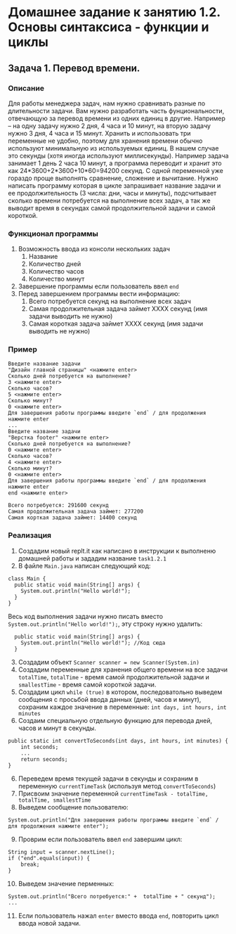 # Домашнее задание к занятию 1.2. Основы синтаксиса - функции и циклы
## Задача 1. Перевод времени.

### Описание
Для работы менеджера задач, нам нужно сравнивать разные по длительности задачи.
Вам нужно разработать часть фунциональности, отвечающую за перевод времени из одних единиц в другие. Например – на одну задачу нужно 2 дня, 4 часа и 10 минут, на вторую задачу нужно 3 дня, 4 часа и 15 минут.
Хранить и использовать три переменные не удобно, поэтому для хранения времени обычно используют минимальную из используемых единиц. В нашем случае это секунды (хотя иногда используют миллисекунды).
Например задача занимает 1 день 2 часа 10 минут, а программа переводит и хранит это как 24\*3600\+2*3600\+10\*60=94200 секунд.
С одной переменной уже гораздо проще выполнять сравнение, сложение и вычитание.
Нужно написать программу которая в цикле запрашивает название задачи и ее продолжительность (3 числа: дни, часы и минуты), подсчитывает сколько времени потребуется на выполнение всех задач, а так же
выводит время в секундах самой продолжительной задачи и самой короткой.

### Функционал программы
1. Возможность ввода из консоли нескольких задач
    1. Название
    2. Количество дней
    3. Количество часов
    4. Количество минут
2. Завершение программы если пользователь ввел `end`
3. Перед завершением программы вести информацию:
    1. Всего потребуется секунд на выполнение всех задач
    2. Самая продолжительная задача займет XXXX секунд (имя задачи выводить не нужно)
    3. Самая короткая задача займет XXXX секунд (имя задачи выводить не нужно)

### Пример
```
Введите название задачи
"Дизайн главной страницы" <нажмите enter>
Сколько дней потребуется на выполнение?
3 <нажмите enter>
Сколько часов?
5 <нажмите enter>
Сколько минут?
0 <нажмите enter>
Для завершения работы программы введите `end` / для продолжения нажмите enter
...
Введите название задачи
"Верстка footer" <нажмите enter>
Сколько дней потребуется на выполнение?
0 <нажмите enter>
Сколько часов?
4 <нажмите enter>
Сколько минут?
0 <нажмите enter>
Для завершения работы программы введите `end` / для продолжения нажмите enter
end <нажмите enter>

Всего потребуется: 291600 секунд
Самая продолжительная задача займет: 277200
Самая корткая задача займет: 14400 секунд
```

### Реализация
1. Создадим новый replt.it как написано в инструкции к выполненю домашней работы и зададим название `task1.2.1`
2. В файле `Main.java` написан следующий код:
```
class Main {
  public static void main(String[] args) {
    System.out.println("Hello world!");
  }
}
``` 
Весь код выполнения задачи нужно писать вместо `System.out.println("Hello world!");`, эту строку нужно удалить:
```
  public static void main(String[] args) {
    System.out.println("Hello world!"); //Код сюда
  }
```
3. Создадим объект `Scanner scanner = new Scanner(System.in)`
4. Создадим переменные для хранения общего времени на все задачи `totalTime`, `totalTime` - время самой продолжительной задачи и
`smallestTime` - время самой короткой задачи.
4. Создадим цикл `while (true)` в котором, последоватольно выведем сообщения с просьбой ввода данных 
(дней, часов и минут), сохраним каждое значение в переменные: `int days, int hours, int minutes`
5. Создаим специальную отдельную функцию для перевода дней, часов и минут в секунды.
```
public static int convertToSeconds(int days, int hours, int minutes) {
    int seconds;
    ...
    return seconds; 
}
```
6. Переведем время текущей задачи в секунды и сохраним в переменную `currentTimeTask` (используя метод `convertToSeconds`)
7. Присвоим значение переменной `currentTimeTask - totalTime, totalTime, smallestTime`
8. Выведем сообщение пользователю:
```
System.out.println("Для завершения работы программы введите `end` / для продолжения нажмите enter");
```
9. Проврим если пользователь ввел `end` завершим цикл:
```
String input = scanner.nextLine();
if ("end".equals(input)) {
    break;
}
```
10. Выведем значение перменных:
```
System.out.println("Всего потребуется:" +  totalTime + " секунд");
...
```
11. Если пользователь нажал `enter` вместо  ввода `end`, повторить цикл ввода новой задачи.